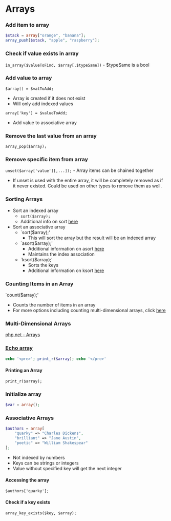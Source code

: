 # Arrays

### Add item to array

```php
$stack = array["orange", "banana"];
array_push[$stack, "apple", "raspberry"];
```

### Check if value exists in array

`in_array($valueToFind, $array[,$typeSame])` - $typeSame is a bool

### Add value to array

`$array[] = $valToAdd;`

- Array is created if it does not exist
- Will only add indexed values

`array['key'] = $valueToAdd;`

- Add value to associative array 


### Remove the last value from an array

`array_pop($array);`


### Remove specific item from array

`unset($array['value'][,...]);` - Array items can be chained together

- If unset is used with the entire array, it will be completely removed as if it never existed. Could be used on other types to remove them as well.

### Sorting Arrays

- Sort an indexed array
    - `sort($array);`
    - Additional info on sort [here](http://php.net/manual/en/function.sort.php)
- Sort an associative array 
    - `sort($array);'
        - This will sort the array but the result will be an indexed array 
    - `asort($array);'
        - Additional information on asort [here](http://php.net/manual/en/function.asort.php)
        - Maintains the index association
    - `ksort($array);'
        - Sorts the keys
        - Additional information on ksort [here](http://php.net/manual/en/function.ksort.php)
        
### Counting Items in an Array

`count($array);'

- Counts the number of items in an array
- For more options including counting multi-dimensional arrays, click [here](http://php.net/manual/en/function.count.php)

### Multi-Dimensional Arrays

[php.net - Arrays](http://php.net/manual/en/language.types.array.php)

### [Echo array](http://stackoverflow.com/questions/9816889/how-to-echo-an-array-in-php)

```php
echo '<pre>'; print_r($array); echo '</pre>'
```
#### Printing an Array

`print_r($array);`

### Initialize array

```php
$var = array();
```

### Associative Arrays

```php
$authors = array[
    "quarky" => "Charles Dickens",
    "brilliant" => "Jane Austin",
    "poetic" => "William Shakespear"
];
```

- Not indexed by numbers
- Keys can be strings or integers
- Value without specified key will get the next integer 

#### Accessing the array

`$authors['quarky'];`

#### Check if a key exists

`array_key_exists($key, $array);`
